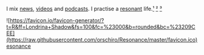 I mix [news](https://m.simplepie.org/?feed=http%3A%2F%2Ffeed.informer.com%2Fdigests%2FQFNTQVYOWR%2Ffeeder.rss), [videos](http://www.feedbucket.com/?src=http%3A%2F%2Ffeed.informer.com%2Fdigests%2F520RAMSOKD%2Ffeeder.rss) and [podcasts](https://player.fm/orschiro/filter/all). I practise a [resonant](https://en.wikipedia.org/wiki/Resonance_(Sociology)) life.[¹](https://www.youtube.com/watch?v=VYjwQm_oTu4) [²](https://youtu.be/sP4-M0bgplg) [³](https://youtu.be/OXLLey7mo-g) 

![https://favicon.io/favicon-generator/?t=R&ff=Londrina+Shadow&fs=100&fc=%23000&b=rounded&bc=%23209CEE](https://raw.githubusercontent.com/orschiro/Resonance/master/favicon.ico)esonance
